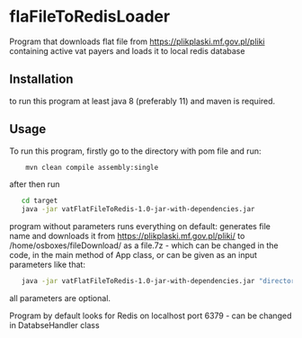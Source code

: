 # flaFileToRedisLoader

Program that downloads flat file from https://plikplaski.mf.gov.pl/pliki containing active vat payers and loads it to local redis database

## Installation

to run this program at least java 8 (preferably 11) and maven is required.

## Usage
To run this program, firstly go to the directory with pom file and run:

```bash
    mvn clean compile assembly:single
```

after then run 
```bash
   cd target
   java -jar vatFlatFileToRedis-1.0-jar-with-dependencies.jar
```
program without parameters runs everything on default: 
generates file name and downloads it from https://plikplaski.mf.gov.pl/pliki/ to /home/osboxes/fileDownload/ as a file.7z - which can be changed in the code, in the main method of App class, or can be given as an input parameters like that:

```bash
   java -jar vatFlatFileToRedis-1.0-jar-with-dependencies.jar "directory" "file name" "fileUrl" 
```
all parameters are optional.

Program by default looks for Redis on localhost port 6379 - can be changed in DatabseHandler class
